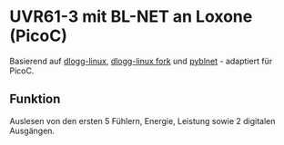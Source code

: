 # UVR61-3 mit BL-NET an Loxone (PicoC)

Basierend auf [dlogg-linux](https://github.com/fb/dlogg-linux), [dlogg-linux fork](https://github.com/lmaertin/dlogg-linux) und [pyblnet](https://github.com/nielstron/pyblnet) - adaptiert für PicoC.

## Funktion

Auslesen von den ersten 5 Fühlern, Energie, Leistung sowie 2 digitalen Ausgängen.
